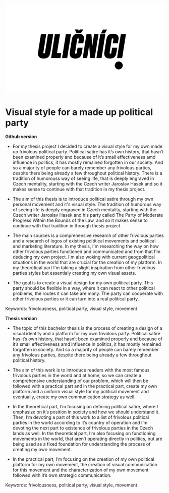 ![](07-img/hunter-logo.png)

# Visual style for a made up political party

**Github version**

* For my thesis project I decided to create a visual style for my own made up frivolous political party. Political satire has it’s own history, that hasn’t been examined
properly and because of it’s small effectiveness amd influence in politics, it has mostly remained forgotten in our society. And so a majority of people can barely remember any
frivolous parties, despite there being already a few throughout political history. There is a tradition of humorouss way of seeing life, that is deeply engraved in Czech
mentality, starting with the Czech writer Jaroslav Hasek and so it makes sense to continue with that tradition in my thesis project.

* The aim of this thesis is to introduce political satire through my own personal movement and it's visual style. The tradition of humorous way of seeing life is deeply
engraved in Czech mentality, starting with the Czech writer Jaroslav Hasek and his party called The Party of Moderate Progress Within the Bounds of the Law, and so it makes
sense to continue with that tradition in through thesis project. 

* The main sources is a comprehensive research of other frivolous parties and a research of logos of existing poltitical movements and political and marketing literature. In my
thesis, I'm researching the way on how other frivolous parties functioned and communicated and from that I'm deducing my own project. I'm also woking with current geogpolitical
situations in the world that are crucial for the creation of my platform. In my theoretical part I'm taking a slight inspiration from other frivolous parties styles but
essentialy creating my own visual assets. 

* The goal is to create a visual design for my own political party. This party should be flexible in a way, where it can react to other political problems, the routes it can
take are many. The party can cooperate with other frivolous parties or it can turn into a real political party. 

Keywords: frivolousness, political party, visual style, movement

**Thesis version**

* The topic of this bachelor thesis is the process of creating a design of a visual identity and a platform for my own frivolous party. Political satire has it’s own history,
that hasn’t been examined properly and because of it’s small effectiveness amd influence in politics, it has mostly remained forgotten in society. And so a majority of people
can barely remember any frivolous parties, despite there being already a few throughout political history. 

* The aim of this work is to introduce readers with the most famous frivolous parties in the world and at home, so we can create a comprehensive understanding of our problem,
which will then be followed with a practical part and in the practical part, create my own platform and a uniform visual style for my political movement and eventually, create
my own communication strategy as well.

* In the theoretical part, I’m focusing on defining political satire, where I emphasize on it‘s position in society and how we should understand it. Then, I’m devoting a part of
this work to a list of frivolous political parties in the world according to it’s country of operation and I’m devoting the next part to existence of frivolous parties in the
Czech lands as well. In the theoretical part, I’m also focusing on functioning movements in the world, that aren’t operating directly in politics, but are being used as a fixed
foundation for understanding the process of creating my own movement. 

* In the practical part, I’m focusing on the creation of my own political platform for my own movement, the creation of visual communication for this movement and the
characterization of my own movement followed with it’s own strategic communication. 

Keywords: frivolousness, political party, visual style, movement
